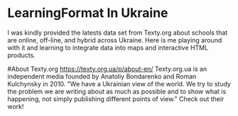 # LearningFormat In Ukraine
I was kindly provided the latests data set from Texty.org about schools that are online, off-line, and hybrid across Ukraine. Here is me playing around with it and learning to integrate data into maps and interactive HTML products. 

#About Texty.org
https://texty.org.ua/p/about-en/ 
Texty.org.ua is an independent media founded by Anatoliy Bondarenko and Roman Kulchynsky in 2010.
"We have a Ukrainian view of the world. We try to study the problem we are writing about as much as possible and to show what is happening, not simply publishing different points of view." 
Check out their work! 
